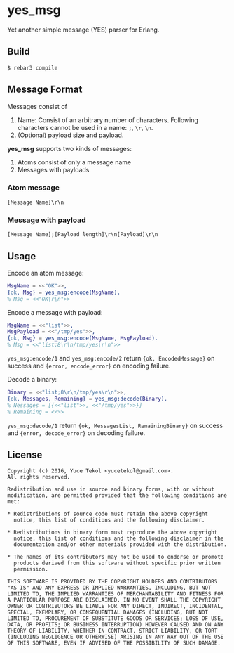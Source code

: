 # yes_msg

Yet another simple message (YES) parser for Erlang.

## Build

    $ rebar3 compile

## Message Format

Messages consist of

1. Name: Consist of an arbitrary number of characters.
Following characters cannot be used in a name: `;`, `\r`, `\n`.
2. (Optional) payload size and payload.

**yes_msg** supports two kinds of messages:

1. Atoms consist of only a message name
2. Messages with payloads

### Atom message

`[Message Name]\r\n`

### Message with payload

`[Message Name];[Payload length]\r\n[Payload]\r\n`

## Usage

Encode an atom message:

```erlang
MsgName = <<"OK">>,
{ok, Msg} = yes_msg:encode(MsgName).
% Msg = <<"OK\r\n">>
```

Encode a message with payload:

```erlang
MsgName = <<"list">>,
MsgPayload = <<"/tmp/yes">>,
{ok, Msg} = yes_msg:encode(MsgName, MsgPayload).
% Msg = <<"list;8\r\n/tmp/yes\r\n">>
```

`yes_msg:encode/1` and `yes_msg:encode/2` return `{ok, EncodedMessage}` on
success and `{error, encode_error}` on encoding failure.

Decode a binary:

```erlang
Binary = <<"list;8\r\n/tmp/yes\r\n">>,
{ok, Messages, Remaining} = yes_msg:decode(Binary).
% Nessages = [{<<"list">>, <<"/tmp/yes">>}]
% Remaining = <<>>
```

`yes_msg:decode/1` return `{ok, MessagesList, RemainingBinary}` on success
and `{error, decode_error}` on decoding failure.

## License

```
Copyright (c) 2016, Yuce Tekol <yucetekol@gmail.com>.
All rights reserved.

Redistribution and use in source and binary forms, with or without
modification, are permitted provided that the following conditions are
met:

* Redistributions of source code must retain the above copyright
  notice, this list of conditions and the following disclaimer.

* Redistributions in binary form must reproduce the above copyright
  notice, this list of conditions and the following disclaimer in the
  documentation and/or other materials provided with the distribution.

* The names of its contributors may not be used to endorse or promote
  products derived from this software without specific prior written
  permission.

THIS SOFTWARE IS PROVIDED BY THE COPYRIGHT HOLDERS AND CONTRIBUTORS
"AS IS" AND ANY EXPRESS OR IMPLIED WARRANTIES, INCLUDING, BUT NOT
LIMITED TO, THE IMPLIED WARRANTIES OF MERCHANTABILITY AND FITNESS FOR
A PARTICULAR PURPOSE ARE DISCLAIMED. IN NO EVENT SHALL THE COPYRIGHT
OWNER OR CONTRIBUTORS BE LIABLE FOR ANY DIRECT, INDIRECT, INCIDENTAL,
SPECIAL, EXEMPLARY, OR CONSEQUENTIAL DAMAGES (INCLUDING, BUT NOT
LIMITED TO, PROCUREMENT OF SUBSTITUTE GOODS OR SERVICES; LOSS OF USE,
DATA, OR PROFITS; OR BUSINESS INTERRUPTION) HOWEVER CAUSED AND ON ANY
THEORY OF LIABILITY, WHETHER IN CONTRACT, STRICT LIABILITY, OR TORT
(INCLUDING NEGLIGENCE OR OTHERWISE) ARISING IN ANY WAY OUT OF THE USE
OF THIS SOFTWARE, EVEN IF ADVISED OF THE POSSIBILITY OF SUCH DAMAGE.
```